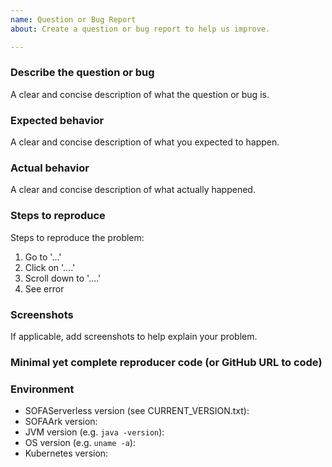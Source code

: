 ```yaml
---
name: Question or Bug Report
about: Create a question or bug report to help us improve.

---
```


### Describe the question or bug

A clear and concise description of what the question or bug is.

### Expected behavior

A clear and concise description of what you expected to happen.

### Actual behavior

A clear and concise description of what actually happened.

### Steps to reproduce

Steps to reproduce the problem:

1. Go to '...'
2. Click on '....'
3. Scroll down to '....'
4. See error

### Screenshots

If applicable, add screenshots to help explain your problem.

### Minimal yet complete reproducer code (or GitHub URL to code)

### Environment

- SOFAServerless version (see CURRENT_VERSION.txt):
- SOFAArk version:
- JVM version (e.g. `java -version`):
- OS version (e.g. `uname -a`):
- Kubernetes version:
